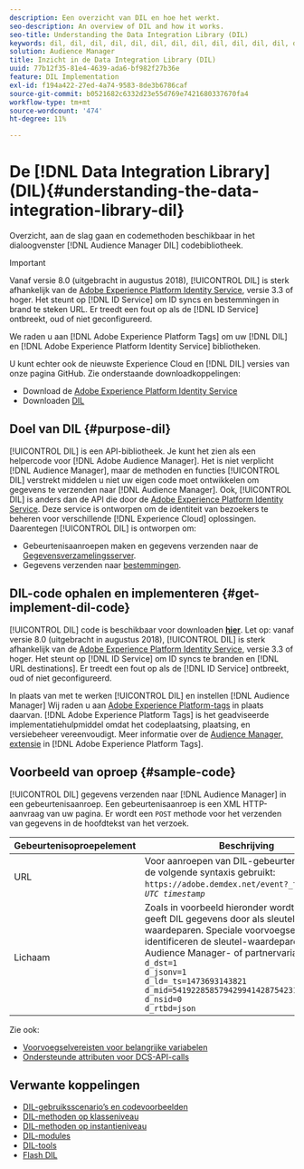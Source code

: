 ```yaml
---
description: Een overzicht van DIL en hoe het werkt.
seo-description: An overview of DIL and how it works.
seo-title: Understanding the Data Integration Library (DIL)
keywords: dil, dil, dil, dil, dil, dil, dil, dil, dil, dil, dil, dil, dil, dil, dil, dil, dil, dil, dil, dil, dil, dil, dil, dil, dil, dil, dil, dil, dil, dil, dil, dil, dil, dil, dil. l,
solution: Audience Manager
title: Inzicht in de Data Integration Library (DIL)
uuid: 77b12f35-81e4-4639-ada6-bf982f27b36e
feature: DIL Implementation
exl-id: f194a422-27ed-4a74-9583-8de3b6786caf
source-git-commit: b0521682c6332d23e55d769e7421680337670fa4
workflow-type: tm+mt
source-wordcount: '474'
ht-degree: 11%

---
```


# De [!DNL Data Integration Library] (DIL){#understanding-the-data-integration-library-dil}

Overzicht, aan de slag gaan en codemethoden beschikbaar in het dialoogvenster [!DNL Audience Manager DIL] codebibliotheek.

>[!IMPORTANT]
>
>Vanaf versie 8.0 (uitgebracht in augustus 2018), [!UICONTROL DIL] is sterk afhankelijk van de [Adobe Experience Platform Identity Service](https://experienceleague.adobe.com/docs/id-service/using/home.html), versie 3.3 of hoger. Het steunt op [!DNL ID Service] om ID syncs en bestemmingen in brand te steken URL. Er treedt een fout op als de [!DNL ID Service] ontbreekt, oud of niet geconfigureerd.
>
>We raden u aan [!DNL Adobe Experience Platform Tags] om uw [!DNL DIL] en [!DNL Adobe Experience Platform Identity Service] bibliotheken.

U kunt echter ook de nieuwste Experience Cloud en [!DNL DIL] versies van onze pagina GitHub. Zie onderstaande downloadkoppelingen:

* Download de [Adobe Experience Platform Identity Service](https://github.com/Adobe-Marketing-Cloud/id-service/releases)
* Downloaden [DIL](https://github.com/Adobe-Marketing-Cloud/dil/releases)

## Doel van DIL {#purpose-dil}

[!UICONTROL DIL] is een API-bibliotheek. Je kunt het zien als een helpercode voor [!DNL Adobe Audience Manager]. Het is niet verplicht [!DNL Audience Manager], maar de methoden en functies [!UICONTROL DIL] verstrekt middelen u niet uw eigen code moet ontwikkelen om gegevens te verzenden naar [!DNL Audience Manager]. Ook, [!UICONTROL DIL] is anders dan de API die door de [Adobe Experience Platform Identity Service](https://experienceleague.adobe.com/docs/id-service/using/home.html). Deze service is ontworpen om de identiteit van bezoekers te beheren voor verschillende [!DNL Experience Cloud] oplossingen. Daarentegen [!UICONTROL DIL] is ontworpen om:

* Gebeurtenisaanroepen maken en gegevens verzenden naar de [Gegevensverzamelingsserver](../reference/system-components/components-data-collection.md).
* Gegevens verzenden naar [bestemmingen](../features/destinations/destinations.md).

## DIL-code ophalen en implementeren {#get-implement-dil-code}

[!UICONTROL DIL] code is beschikbaar voor downloaden **[hier](https://github.com/Adobe-Marketing-Cloud/dil/releases)**. Let op: vanaf versie 8.0 (uitgebracht in augustus 2018), [!UICONTROL DIL] is sterk afhankelijk van de [Adobe Experience Platform Identity Service](https://experienceleague.adobe.com/docs/id-service/using/home.html), versie 3.3 of hoger. Het steunt op [!DNL ID Service] om ID syncs te branden en [!DNL URL destinations]. Er treedt een fout op als de [!DNL ID Service] ontbreekt, oud of niet geconfigureerd.

In plaats van met te werken [!UICONTROL DIL] en instellen [!DNL Audience Manager] Wij raden u aan [Adobe Experience Platform-tags](https://experienceleague.adobe.com/docs/experience-platform/tags/home.html) in plaats daarvan. [!DNL Adobe Experience Platform Tags] is het geadviseerde implementatiehulpmiddel omdat het codeplaatsing, plaatsing, en versiebeheer vereenvoudigt. Meer informatie over de [Audience Manager, extensie](https://experienceleague.adobe.com/docs/experience-platform/tags/extensions/adobe/audience-manager/overview.html) in [!DNL Adobe Experience Platform Tags].

## Voorbeeld van oproep {#sample-code}

[!UICONTROL DIL] gegevens verzenden naar [!DNL Audience Manager] in een gebeurtenisaanroep. Een gebeurtenisaanroep is een XML HTTP-aanvraag van uw pagina. Er wordt een `POST` methode voor het verzenden van gegevens in de hoofdtekst van het verzoek.

| Gebeurtenisoproepelement | Beschrijving |
|--- |--- |
| URL | Voor aanroepen van DIL-gebeurtenissen wordt de volgende syntaxis gebruikt: `https://adobe.demdex.net/event?_ts =` *`UNIX UTC timestamp`* |
| Lichaam | Zoals in voorbeeld hieronder wordt getoond, geeft DIL gegevens door als sleutel-waardeparen. Speciale voorvoegseltekens identificeren de sleutel-waardeparen als Audience Manager- of partnervariabelen.<br>`d_dst=1`<br>`d_jsonv=1`<br>`d_ld=_ts=1473693143821`<br>`d_mid=54192285857942994142875423154873503351`<br>`d_nsid=0`<br>`d_rtbd=json`<br> |

Zie ook:
* [Voorvoegselvereisten voor belangrijke variabelen](../features/traits/trait-variable-prefixes.md)
* [Ondersteunde attributen voor DCS-API-calls](../api/dcs-intro/dcs-api-reference/dcs-keys.md)

## Verwante koppelingen

* [DIL-gebruiksscenario’s en codevoorbeelden](/help/using/dil/dil-use-cases.md)
* [DIL-methoden op klasseniveau ](/help/using/dil/dil-class-overview/dil-start.md)
* [DIL-methoden op instantieniveau](/help/using/dil/dil-instance-methods.md)
* [DIL-modules](/help/using/dil/dil-modules.md)
* [DIL-tools](/help/using/dil/dil-tools.md)
* [Flash DIL](/help/using/dil/dil-flash.md)
